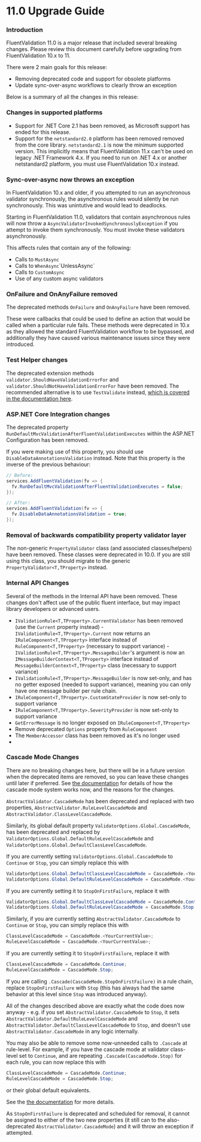 # 11.0 Upgrade Guide

### Introduction

FluentValidation 11.0 is a major release that included several breaking changes. Please review this document carefully before upgrading from FluentValidation 10.x to 11.

There were 2 main goals for this release:
- Removing deprecated code and support for obsolete platforms
- Update sync-over-async workflows to clearly throw an exception

Below is a summary of all the changes in this release:

### Changes in supported platforms

- Support for .NET Core 2.1 has been removed, as Microsoft support has ended for this release.
- Support for the `netstandard2.0` platform has been removed removed from the core library. `netstandard2.1` is now the minimum supported version. This implicitly means that FluentValidation 11.x can't be used on legacy .NET Framework 4.x. If you need to run on .NET 4.x or another netstandard2 platform, you must use FluentValidation 10.x instead.

### Sync-over-async now throws an exception

In FluentValidation 10.x and older, if you attempted to run an asynchronous validator synchronously, the asynchronous rules would silently be run synchronously. This was unintutive and would lead to deadlocks. 

Starting in FluentValidation 11.0, validators that contain asynchronous rules will now throw a `AsyncValidatorInvokedSynchronouslyException` if you attempt to invoke them synchronously. You must invoke these validators asynchronously.

This affects rules that contain any of the following:
- Calls to `MustAsync`
- Calls to `WhenAsync`\`UnlessAsync`
- Calls to `CustomAsync`
- Use of any custom async validators 

### OnFailure and OnAnyFailure removed

The deprecated methods `OnFailure` and `OnAnyFailure` have been removed.

These were callbacks that could be used to define an action that would be called when a particular rule fails. These methods were deprecated in 10.x as they allowed the standard FluentValidation workflow to be bypassed, and additionally they have caused various maintenance issues since they were introduced. 

### Test Helper changes

The deprecated extension methods `validator.ShouldHaveValidationErrorFor` and `validator.ShouldNotHaveValidationErrorFor` have been removed. The recommended alternative is to use `TestValidate` instead, [which is covered in the documentation here](https://docs.fluentvalidation.net/en/latest/testing.html).

### ASP.NET Core Integration changes

The deprecated property `RunDefaultMvcValidationAfterFluentValidationExecutes` within the ASP.NET Configuration has been removed. 

If you were making use of this property, you should use `DisableDataAnnotationsValidation` instead. Note that this property is the inverse of the previous behaviour:

```csharp
// Before:
services.AddFluentValidation(fv => {
  fv.RunDefaultMvcValidationAfterFluentValidationExecutes = false;
});

// After:
services.AddFluentValidation(fv => {
  fv.DisableDataAnnotationsValidation = true;
});

```

### Removal of backwards compatibility property validator layer

The non-generic `PropertyValidator` class (and associated classes/helpers) have been removed. These classes were deprecated in 10.0. If you are still using this class, you should migrate to the generic `PropertyValidator<T,TProperty>` instead. 

### Internal API Changes

Several of the methods in the Internal API have been removed. These changes don't affect use of the public fluent interface, but may impact library developers or advanced users.

- `IValidationRule<T,TProperty>.CurrentValidator` has been removed (use the `Current` property instead)
-`IValidationRule<T,TProperty>.Current` now returns an `IRuleComponent<T,TProperty>` interface instead of `RuleComponent<T,TProperty>` (necessary to support variance) 
-`IValidationRule<T,TProperty>.MessageBuilder`'s argument is now an `IMessageBuilderContext<T,TProperty>` interface instead of `MessageBuilderContext<T,TProperty>` class (necessary to support variance)
- `IValidationRule<T,TProperty>.MessageBuilder` is now set-only, and has no getter exposed (needed to support variance), meaning you can only have one message builder per rule chain. 
- `IRuleComponent<T,TProperty>.CustomStateProvider` is now set-only to support variance
- `IRuleComponent<T,TProperty>.SeverityProvider` is now set-only to support variance
- `GetErrorMessage` is no longer exposed on `IRuleComponent<T,TProperty>`
- Remove deprecated `Options` property from `RuleComponent`
- The `MemberAccessor` class has been removed as it's no longer used
- 
### Cascade Mode Changes
There are no breaking changes here, but there will be in a future version when the deprecated items are removed, so you can leave these changes until later if preferred. See [the documentation](https://docs.fluentvalidation.net/en/latest/conditions.html#setting-the-cascade-mode ) for details of how the cascade mode system works now, and the reasons for the changes.

`AbstractValidator.CascadeMode` has been deprecated and replaced with two properties, `AbstractValidator.RuleLevelCascadeMode` and `AbstractValidator.ClassLevelCascadeMode`.

Similarly, its global default property `ValidatorOptions.Global.CascadeMode`, has been deprecated and replaced by `ValidatorOptions.Global.DefaultRuleLevelCascadeMode` and `ValidatorOptions.Global.DefaultClassLevelCascadeMode`.


If you are currently setting `ValidatorOptions.Global.CascadeMode` to `Continue` or `Stop`, you can simply replace this with
```csharp
ValidatorOptions.Global.DefaultClassLevelCascadeMode = CascadeMode.<YourCurrentValue>;
ValidatorOptions.Global.DefaultRuleLevelCascadeMode = CascadeMode.<YourCurrentValue>;
```
If you are currently setting it to `StopOnFirstFailure`, replace it with
```csharp
ValidatorOptions.Global.DefaultClassLevelCascadeMode = CascadeMode.Continue; // Not actually needed as this is the default. Just here for completeness.
ValidatorOptions.Global.DefaultRuleLevelCascadeMode = CascadeMode.Stop;
```
Similarly, if you are currently setting `AbstractValidator.CascadeMode` to `Continue` or `Stop`, you can simply replace this with
```csharp
ClassLevelCascadeMode = CascadeMode.<YourCurrentValue>;
RuleLevelCascadeMode = CascadeMode.<YourCurrentValue>;
```
If you are currently setting it to `StopOnFirstFailure`, replace it with
```csharp
ClassLevelCascadeMode = CascadeMode.Continue;
RuleLevelCascadeMode = CascadeMode.Stop;
```

If you are calling `.Cascade(CascadeMode.StopOnFirstFailure)` in a rule chain, replace `StopOnFirstFailure` with `Stop` (this has always had the same behavior at this level since `Stop` was introduced anyway).

All of the changes described above are exactly what the code does now anyway - e.g. if you set `AbstractValidator.CascadeMode` to `Stop`, it sets `AbstractValidator.DefaultRuleLevelCascadeMode` and `AbstractValidator.DefaultClassLevelCascadeMode` to `Stop`, and doesn't use `AbstractValidator.CascadeMode` in any logic internally.

You may also be able to remove some now-unneeded calls to `.Cascade` at rule-level. For example, if you have the cascade mode at validator class-level set to `Continue`, and are repeating `.Cascade(CascadeMode.Stop)` for each rule, you can now replace this with
```csharp
ClassLevelCascadeMode = CascadeMode.Continue;
RuleLevelCascadeMode = CascadeMode.Stop;
```
or their global default equivalents. 

See the  [the documentation](https://docs.fluentvalidation.net/en/latest/conditions.html#setting-the-cascade-mode ) for more details.

As `StopOnFirstFailure` is deprecated and scheduled for removal, it cannot be assigned to either of the two new properties (it still can to the also-deprecated `AbstractValidator.CascadeMode`) and it will throw an exception if attempted.
